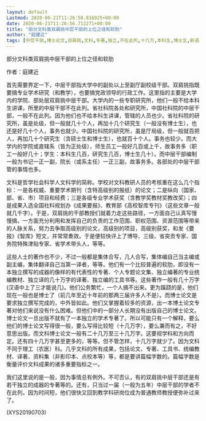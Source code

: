 ```yaml
---
layout: default
Lastmod: 2020-06-21T11:26:58.816925+00:00
date: 2020-06-21T11:26:56.712271+00:00
title: "部分文科类双肩挑中层干部的上位之径和软肋"
author: "庭建近"
tags: [中层干部,博士论文,双肩挑,文科,专著,独立,不在此列,十几万,本科生,博士生,新语丝]
---
```


部分文科类双肩挑中层干部的上位之径和软肋

作者：庭建近

首先需要界定一下，中层干部指大学中的副处以上至副厅副校级干部。双肩挑指既要搞专业学术研究（和教学），也要搞党政领导的行政工作。这里指的主要是大学内的学院、部处层双肩挑中层干部。大学内的一些专职研究所，他们一般不给本科生讲课，所里的中层干部不在此列。省社科院各处和研究所，中国社科院的中层干部，一般不在此列。因为他们也不给本科生讲课，管辖的人员也少。省社科院的研究所，虽是处级，但一般就几十个人，再加十几个研究生（一般没有博士生），也还是好几十个人，事务也就少。中国社科院的研究所，虽是厅局级，但一般就百把人，再加几十个研究生（含硕士生和博士生），也就百十个人。事务也较少。而大学内的学院或直辖系（皆为正处级），师生员工一般好几百或上千，故事务多（职工一般好几十；学生：本科生几百，研究生几百，博士生几十）。而中层干部编制一般为书记一正一副，院长（或系主任）一正三副，故事务多。各部处的中层干部管的事情也多。

文科是哲学社会科学人文科学的简称。学校对文科教研人员的考核重在这么几个指标：一是各权威、重要学术期刊（含特高级别的报纸）的论文；二是纵向（国家、部、省、市）项目和经费；三是各级专业学术获奖（含教学奖教材奖教改奖）；四是成果入选全国社科规划办《成果要报》、教育部《高校智库专刊》（这些文章一般就几千字）。于是，双肩挑的干部教授们就着力走这些路径，一方面自己认真写慢慢搞，一方面充分利用和发挥自己的负责的工作范围、职权范围、资源范围等带来的人脉关系，努力去争取高级别的论文，高级别的项目，高级别获奖，和发《要报》《智库》短文，并常常奏效。于是便较快评上了博导、三级、省突贡专家、国务院特殊津贴专家、省学术带头人，等等。

这些人士的著作也不少，不过一般都是集体合写，几人合写，集体编自己当主编或副主编，集体翻译自己当第一译者，等等。他们有一个比较普遍的软肋，即没有一本独立撰写的成器的像样的有代表性的专著、个人专题论文集、独立编著的专业统编教材、独立译的几十万字的译著、独立编的工具书等。这些著作一般有几十万字(汉语中上了三才能说几)。他们公务繁忙，一个人搞不出来。更为蹊跷的是，他们现在一般也是博士了（前几年至近十年前的那两三届许多人不是）。而博士论文是要求独立撰写完成的，中外皆如此。他们又掌握着较多的资源，出一本博士论文专著对他们来说没有什么困难。但他们中的一部分人长期没有出版自己的博士论文。博士论文一旦出版不就有了一本独立的学术专著了。所以可能只有一个解释，要么他们的博士论文写得很一般，要么写得比较短（十几万字），要么兼而有之，不好意思出版。而文科博士论文一般有二十几万至三十几万字。这要视学科和方向而定。还有四十几万字甚至更多的，等等。但不管怎样，十几万字就少了。因为文科不同于理工（农医）科。几乎文科的所有成果，包括论文、专著、工具书、统编教材、译著、资料集（非影印本、点校本等）等，都是要讲篇幅字数的。篇幅字数是衡量评价文科成果的诸多重要指标之一。

我们这里说的是一般，因为事情总有例外。不可否认，有的双肩挑中层干部还是有若干独立的成器的专著等的。还有，只当过一届（一般为五年）中层干部的学者不在此列。因为时间短，他们很快又回到教学科研岗位成为普通教师教授便弥补过来了。

(XYS20190703)

